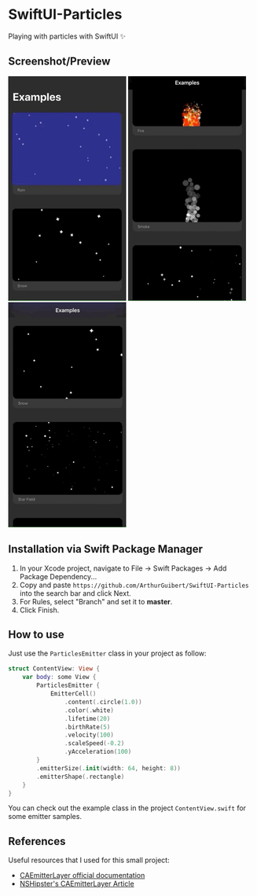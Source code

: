 # SwiftUI-Particles
Playing with particles with SwiftUI ✨


## Screenshot/Preview

<img src="screenshot01.gif" width="240px" /> <img src="screenshot02.gif" width="240px" /> <img src="screenshot03.gif" width="240px" />

## Installation via Swift Package Manager
1. In your Xcode project, navigate to File → Swift Packages → Add Package Dependency...
2. Copy and paste `https://github.com/ArthurGuibert/SwiftUI-Particles` into the search bar and click Next.
3. For Rules, select "Branch" and set it to **master**.
4. Click Finish.

## How to use

Just use  the `ParticlesEmitter` class in your project as follow:

```swift
struct ContentView: View {
    var body: some View {
        ParticlesEmitter {
            EmitterCell()
                .content(.circle(1.0))
                .color(.white)
                .lifetime(20)
                .birthRate(5)
                .velocity(100)
                .scaleSpeed(-0.2)
                .yAcceleration(100)
        }
        .emitterSize(.init(width: 64, height: 8))
        .emitterShape(.rectangle)
    }
}
```

You can check out the example class in the project `ContentView.swift` for some emitter samples.

## References
Useful resources that I used for this small project:
* [CAEmitterLayer official documentation](https://developer.apple.com/documentation/quartzcore/caemitterlayer)
* [NSHipster's CAEmitterLayer Article](https://nshipster.com/caemitterlayer/)
